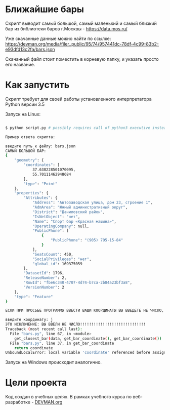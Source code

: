 # Ближайшие бары

Скрипт выводит самый большой, самый маленький и самый близкий бар из библиотеки баров г.Москвы - https://data.mos.ru/

Уже скачанные данные можно найти по ссылке: https://devman.org/media/filer_public/95/74/957441dc-78df-4c99-83b2-e93dfd13c2fa/bars.json 

Скачанный файл стоит поместить в корневую папку, и указать просто его название.

# Как запустить

Скрипт требует для своей работы установленного интерпретатора Python версии 3.5

Запуск на Linux:

```bash

$ python script.py # possibly requires call of python3 executive instead of just python

Пример ответа скрипта: 

введите путь к файлу: bars.json
САМЫЙ БОЛЬШОЙ БАР:
{
    "geometry": {
        "coordinates": [
            37.638228501070095,
            55.70111462948684
        ],
        "type": "Point"
    },
    "properties": {
        "Attributes": {
            "Address": "Автозаводская улица, дом 23, строение 1",
            "AdmArea": "Южный административный округ",
            "District": "Даниловский район",
            "IsNetObject": "нет",
            "Name": "Спорт бар «Красная машина»",
            "OperatingCompany": null,
            "PublicPhone": [
                {
                    "PublicPhone": "(905) 795-15-84"
                }
            ],
            "SeatsCount": 450,
            "SocialPrivileges": "нет",
            "global_id": 169375059
        },
        "DatasetId": 1796,
        "ReleaseNumber": 2,
        "RowId": "fbe6c340-4707-4d74-b7ca-2b84a23bf3a8",
        "VersionNumber": 2
    },
    "type": "Feature"
}

ЕСЛИ ПРИ ПРОСЬБЕ ПРОГРАММЫ ВВЕСТИ ВАШИ КООРДИНАТЫ ВЫ ВВЕДЕТЕ НЕ ЧИСЛО, СРАБОТАЕТ ИСКЛЮЧЕНИЕ:

введите координатy: j
ЭТО ИСКЛЮЧЕНИЕ: ВЫ ВВЕЛИ НЕ ЧИСЛО!!!!!!!!!!!!!!!!!!!!!!!!!!!!!
Traceback (most recent call last):
  File "bars.py", line 67, in <module>
    get_closest_bar(data, get_bar_coordinate(), get_bar_coordinate())
  File "bars.py", line 37, in get_bar_coordinate
    return coordinate
UnboundLocalError: local variable 'coordinate' referenced before assignment

```

Запуск на Windows происходит аналогично.

# Цели проекта

Код создан в учебных целях. В рамках учебного курса по веб-разработке - [DEVMAN.org](https://devman.org)
